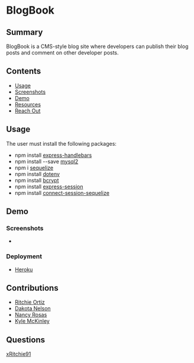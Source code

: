 # BlogBook
## Summary
BlogBook is a CMS-style blog site where developers can publish their blog posts and comment on other developer posts.

## Contents
- [Usage](#Usage)
- [Screenshots](#Screenshots)
- [Demo](#Demo)
- [Resources](#Contributions)
- [Reach Out](#Questions)

## Usage
The user must install the following packages:
- npm install [express-handlebars](https://www.npmjs.com/package/express-handlebars)
- npm install --save [mysql2](https://www.npmjs.com/package/mysql2)
- npm i [sequelize](https://www.npmjs.com/package/sequelize)
- npm install [dotenv](https://www.npmjs.com/package/dotenv)
- npm install [bcrypt](https://www.npmjs.com/package/bcrypt)
- npm install [express-session](https://www.npmjs.com/package/express-session)
- npm install [connect-session-sequelize](https://www.npmjs.com/package/connect-session-sequelize)

## Demo
### Screenshots
- 

### Deployment
-   [Heroku](https://morning-wildwood-59956.herokuapp.com/)

## Contributions
- [Ritchie Ortiz](https://github.com/xRitchie91)
- [Dakota Nelson](https://github.com/kotalilyy)
- [Nancy Rosas](https://github.com/nancyrosas0) 
- [Kyle McKinley](https://github.com/kjmckinley)

## Questions
[xRitchie91](https://www.github.com/xRitchie91/BlogBookXIV)